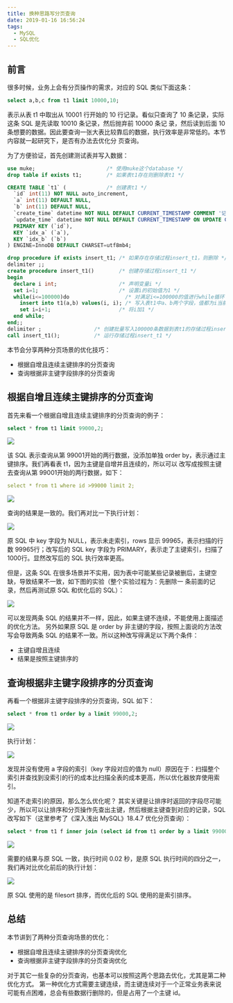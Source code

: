 ```yaml
---
title: 换种思路写分页查询
date: 2019-01-16 16:56:24
tags: 
  - MySQL
  - SQL优化
---
```

## 前言
很多时候，业务上会有分页操作的需求，对应的 SQL 类似下面这条：
```sql
select a,b,c from t1 limit 10000,10;
```
表示从表 t1 中取出从 10001 行开始的 10 行记录。看似只查询了 10 条记录，实际这条 SQL 是先读取 10010 条记录，然后抛弃前 10000 条记
录，然后读到后面 10 条想要的数据。因此要查询一张大表比较靠后的数据，执行效率是非常低的。本节内容就一起研究下，是否有办法去优化分
页查询。

为了方便验证，首先创建测试表并写入数据：

```sql
use muke;                       /* 使用muke这个database */
drop table if exists t1;        /* 如果表t1存在则删除表t1 */

CREATE TABLE `t1` (             /* 创建表t1 */
  `id` int(11) NOT NULL auto_increment,
  `a` int(11) DEFAULT NULL,
  `b` int(11) DEFAULT NULL,
  `create_time` datetime NOT NULL DEFAULT CURRENT_TIMESTAMP COMMENT '记录创建时间',
  `update_time` datetime NOT NULL DEFAULT CURRENT_TIMESTAMP ON UPDATE CURRENT_TIMESTAMP COMMENT '记录更新时间',
  PRIMARY KEY (`id`),
  KEY `idx_a` (`a`),
  KEY `idx_b` (`b`)
) ENGINE=InnoDB DEFAULT CHARSET=utf8mb4;	

drop procedure if exists insert_t1; /* 如果存在存储过程insert_t1，则删除 */
delimiter ;;
create procedure insert_t1()        /* 创建存储过程insert_t1 */
begin
  declare i int;                    /* 声明变量i */
  set i=1;                          /* 设置i的初始值为1 */
  while(i<=100000)do                  /* 对满足i<=100000的值进行while循环 */
    insert into t1(a,b) values(i, i); /* 写入表t1中a、b两个字段，值都为i当前的值 */
    set i=i+1;                      /* 将i加1 */
  end while;
end;;
delimiter ;                 /* 创建批量写入100000条数据到表t1的存储过程insert_t1 */
call insert_t1();           /* 运行存储过程insert_t1 */
```

本节会分享两种分页场景的优化技巧：
- 根据自增且连续主键排序的分页查询
- 查询根据非主键字段排序的分页查询

## 根据自增且连续主键排序的分页查询
首先来看一个根据自增且连续主键排序的分页查询的例子：
```sql
select * from t1 limit 99000,2;
```

![](https://img.mukewang.com/5d3acf8f0001d29b09430182.png)

该 SQL 表示查询从第 99001开始的两行数据，没添加单独 order by，表示通过主键排序。我们再看表 t1，因为主键是自增并且连续的，所以可以
改写成按照主键去查询从第 99001开始的两行数据，如下：
```yaml
select * from t1 where id >99000 limit 2;
```

![](https://img.mukewang.com/5d3acfa80001b87209440176.png)

查询的结果是一致的。我们再对比一下执行计划：

![](https://img.mukewang.com/5d3acfcd0001d88e12580328.png)

原 SQL 中 key 字段为 NULL，表示未走索引，rows 显示 99965，表示扫描的行数 99965行；改写后的 SQL key 字段为 PRIMARY，表示走了主键索引，扫描了1000行。显然改写后的 SQL 执行效率更高。

但是，这条 SQL 在很多场景并不实用，因为表中可能某些记录被删后，主键空缺，导致结果不一致，如下图的实验（整个实验过程为：先删除一
条前面的记录，然后再测试原 SQL 和优化后的 SQL）：

![](https://img.mukewang.com/5d3acfef0001599809300414.png)

可以发现两条 SQL 的结果并不一样，因此，如果主键不连续，不能使用上面描述的优化方法。
另外如果原 SQL 是 order by 非主键的字段，按照上面说的方法改写会导致两条 SQL 的结果不一致。所以这种改写得满足以下两个条件：
- 主键自增且连续
- 结果是按照主键排序的

## 查询根据非主键字段排序的分页查询

再看一个根据非主键字段排序的分页查询，SQL 如下：

```sql
select * from t1 order by a limit 99000,2;
```

![](https://img.mukewang.com/5d3ad0430001988508940174.png)

执行计划：

![](https://img.mukewang.com/5d3ad05a0001820b12580156.png)

发现并没有使用 a 字段的索引（key 字段对应的值为 null）原因在于：扫描整个索引并查找到没索引的行的成本比扫描全表的成本更高，所以优化器放弃使用索引。

知道不走索引的原因，那么怎么优化呢？
其实关键是让排序时返回的字段尽可能少，所以可以让排序和分页操作先查出主键，然后根据主键查到对应的记录，SQL 改写如下（这里参考了《深入浅出 MySQL》18.4.7 优化分页查询）：

```sql
select * from t1 f inner join (select id from t1 order by a limit 99000,2)g on f.id = g.id;
```
![](https://img.mukewang.com/5d3ad0720001822609990181.png)

需要的结果与原 SQL 一致，执行时间 0.02 秒，是原 SQL 执行时间的四分之一，我们再对比优化前后的执行计划：

![](https://img.mukewang.com/5d3ad09100012fad13350364.png)

原 SQL 使用的是 filesort 排序，而优化后的 SQL 使用的是索引排序。
## 总结
本节讲到了两种分页查询场景的优化：
- 根据自增且连续主键排序的分页查询优化
- 查询根据非主键字段排序的分页查询优化

对于其它一些复杂的分页查询，也基本可以按照这两个思路去优化，尤其是第二种优化方式。
第一种优化方式需要主键连续，而主键连续对于一个正常业务表来说可能有点困难，总会有些数据行删除的，但是占用了一个主键 id。

